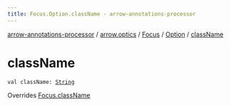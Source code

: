 ```yaml
---
title: Focus.Option.className - arrow-annotations-processor
---
```


[arrow-annotations-processor](../../../index.html) / [arrow.optics](../../index.html) / [Focus](../index.html) / [Option](index.html) / [className](./class-name.html)

# className

`val className: `[`String`](https://kotlinlang.org/api/latest/jvm/stdlib/kotlin/-string/index.html)

Overrides [Focus.className](../class-name.html)

